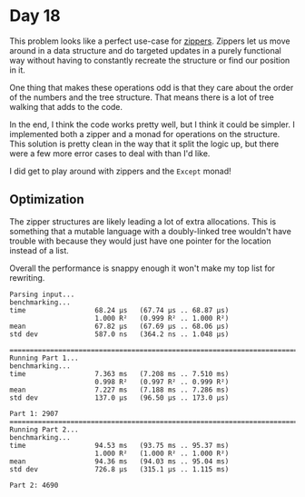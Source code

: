 # Day 18

This problem looks like a perfect use-case for [zippers](https://wiki.haskell.org/Zipper).  Zippers let us move around in a data structure and do targeted updates in a purely functional way without having to constantly recreate the structure or find our position in it.

One thing that makes these operations odd is that they care about the order of the numbers and the tree structure.  That means there is a lot of tree walking that adds to the code.

In the end, I think the code works pretty well, but I think it could be simpler.  I implemented both a zipper and a monad for operations on the structure. This solution is pretty clean in the way that it split the logic up, but there were a few more error cases to deal with than I'd like.

I did get to play around with zippers and the `Except` monad!

## Optimization

The zipper structures are likely leading a lot of extra allocations.  This is something that a mutable language with a doubly-linked tree wouldn't have trouble with because they would just have one pointer for the location instead of a list.

Overall the performance is snappy enough it won't make my top list for rewriting.

```
Parsing input...
benchmarking...
time                 68.24 μs   (67.74 μs .. 68.87 μs)
                     1.000 R²   (0.999 R² .. 1.000 R²)
mean                 67.82 μs   (67.69 μs .. 68.06 μs)
std dev              587.0 ns   (364.2 ns .. 1.048 μs)

================================================================================
Running Part 1...
benchmarking...
time                 7.363 ms   (7.208 ms .. 7.510 ms)
                     0.998 R²   (0.997 R² .. 0.999 R²)
mean                 7.227 ms   (7.188 ms .. 7.286 ms)
std dev              137.0 μs   (96.50 μs .. 173.0 μs)

Part 1: 2907
================================================================================
Running Part 2...
benchmarking...
time                 94.53 ms   (93.75 ms .. 95.37 ms)
                     1.000 R²   (1.000 R² .. 1.000 R²)
mean                 94.36 ms   (94.03 ms .. 95.04 ms)
std dev              726.8 μs   (315.1 μs .. 1.115 ms)

Part 2: 4690
```